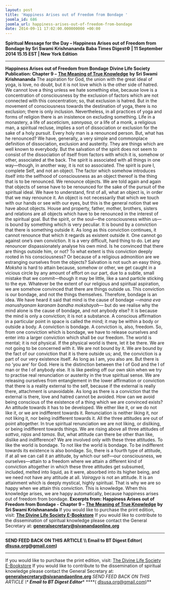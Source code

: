 ```yaml
---
layout: post
title: 'Happiness Arises out of Freedom from Bondage '
joomla_id: 686
joomla_url: happiness-arises-out-of-freedom-from-bondage
date: 2014-09-11 17:02:00.000000000 +00:00
---
```

**Spiritual Message for the Day – Happiness Arises out of Freedom from Bondage by Sri Swami Krishnananda**
**Baba Times Digest© | 11 September 2014 15.15 EST | New York Edition**
* * *  
**Happiness Arises out of Freedom from Bondage**
**Divine Life Society Publication: Chapter 9 –** [**The Meaning of True Knowledge**](http://www.swami-krishnananda.org/epist/epistemology_09.html) **by Sri Swami Krishnananda**
The aspiration for God, the union with the great ideal of yoga, is love, no doubt, but it is not love which is the other side of hatred. We cannot love a thing unless we hate something else, because love is a concentration of consciousness by the exclusion of factors which are not connected with this concentration; so, that exclusion is hatred. But in the movement of consciousness towards the destination of yoga, there is no exclusion; there is only inclusion. Nevertheless, in all practices of yoga and forms of religion there is an insistence on excluding something.
Life in a monastery, a life of asceticism, _sannyasa_, or a life of a monk, a religious man, a spiritual recluse, implies a sort of dissociation or exclusion for the sake of a holy pursuit. Every holy man is a renounced person. But, what has he renounced? We have, generally, a very simple and commonplace definition of dissociation, exclusion and austerity. They are things which are well known to everybody.
But the salvation of the spirit does not seem to consist of the dissociation of itself from factors with which it is, somehow or other, associated at the back. The spirit is associated with all things in one way—though, in another way, it is not so associated. The spirit is pure I, complete Self, and not an object. The factor which somehow introduces itself into the selfhood of consciousness as an object thereof is the thing that is to be renounced.
We renounce objects. We are told again and again that objects of sense have to be renounced for the sake of the pursuit of the spiritual ideal. We have to understand, first of all, what an object is, in order that we may renounce it. An object is not necessarily that which we touch with our hands or see with our eyes, but this is the general notion that we have about objects. House and property, father, mother, brothers, sisters and relations are all objects which have to be renounced in the interest of the spiritual goal. But the spirit, or the soul—the consciousness within us—is bound by something which is very peculiar. It is bound by a conviction that there is something outside it. As long as this conviction continues, it cannot renounce that which it regards as existent outside it. One cannot go against one’s own conviction. It is a very difficult, hard thing to do.
Let any renouncer dispassionately analyse his own mind. Is he convinced that there are things outside him, or not? To what extent is this conviction deeply rooted in his consciousness? Or because of a religious admonition are we estranging ourselves from the objects?
Salvation is not such an easy thing. _Moksha_ is hard to attain because, somehow or other, we get caught in a vicious circle by any amount of effort on our part, due to a subtle, small mistake that we commit—though it may be little, like a sand particle sticking to the eye. Whatever be the extent of our religious and spiritual aspiration, we are somehow convinced that there are things outside us. This conviction is our bondage, and not the things themselves. Therefore, bondage is an idea.
We have heard it said that mind is the cause of bondage —_mana eva manushyanam karanam bandha mokshayoh—_ but do we realise why the mind alone is the cause of bondage, and not anybody else? It is because the mind is only a conviction; it is not a substance. A conscious affirmation in a particular point in space is called the mind; it may be within a body or outside a body. A conviction is bondage. A conviction is, also, freedom. So, from one conviction which is bondage, we have to release ourselves and enter into a larger conviction which shall be our freedom.
The world is mental; it is not physical. If the physical world is there, let it be there. We are not going to be concerned with it. We are not bound by it. We are bound by the fact of our conviction that it is there outside us; and, the conviction is a part of our very existence itself. As long as I am, you also are. But there is no ‘you are’ for God. Here is the distinction between the I of God and the I of man or the I of anybody else.
It is like peeling off our own skin when we try to practise real renunciation or austerity in the true spiritual sense. We are releasing ourselves from entanglement in the lower affirmation or conviction that there is a reality external to the self, because if the external is really there, attachment is unavoidable. As long as there is a conviction that the external is there, love and hatred cannot be avoided. How can we avoid being conscious of the existence of a thing which we are convinced exists? An attitude towards it has to be developed. We either like it, or we do not like it, or we are indifferent towards it.
Renunciation is neither liking it, nor not liking it, nor being indifferent towards it. All the three attitudes are out of point altogether. In true spiritual renunciation we are not liking, or disliking, or being indifferent towards things. We are rising above all three attitudes of _sattva_, _rajas_ and _tamas_. But, what attitude can there be other than like, dislike and indifference? We are involved only with these three attitudes.
To like the world is bondage. To not like the world is bondage. To be indifferent towards its existence is also bondage. So, there is a fourth type of attitude, if at all we can call it an attitude, by which our self—our consciousness, we ourselves—attain to a freedom where we attain a different kind of conviction altogether in which these three attitudes get subsumed, included, melted into liquid, as it were, absorbed into its higher being, and we need not have any attitude at all.
_Vairagya_ is not an attitude. It is an attainment which is deeply mystical, highly spiritual. That is why we are so happy when we attain this conviction. This is knowledge. When this knowledge arises, we are happy automatically, because happiness arises out of freedom from bondage.
**Excerpts from:**  **Happiness Arises out of Freedom from Bondage - Chapter 9 –** [**The Meaning of True Knowledge**](http://www.swami-krishnananda.org/epist/epistemology_09.html) **by Sri Swami Krishnananda**
If you would like to purchase the print edition, visit: **[The Divine Life Society E-Bookstore](http://www.dlshq.org/download/download.htm)**
If you would like to contribute to the dissemination of spiritual knowledge please contact the General Secretary at: [](mailto:%20%3Cscript%20type=%27text/javascript%27%3E%20%3C%21--%20var%20prefix%20=%20%27ma%27%20+%20%27il%27%20+%20%27to%27;%20var%20path%20=%20%27hr%27%20+%20%27ef%27%20+%20%27=%27;%20var%20addy57016%20=%20%27generalsecretary%27%20+%20%27@%27;%20addy57016%20=%20addy57016%20+%20%27sivanandaonline%27%20+%20%27.%27%20+%20%27org%27;%20document.write%28%27%3Ca%20%27%20+%20path%20+%20%27%5C%27%27%20+%20prefix%20+%20%27:%27%20+%20addy57016%20+%20%27%5C%27%3E%27%29;%20document.write%28addy57016%29;%20document.write%28%27%3C%5C/a%3E%27%29;%20//--%3E%5Cn%20%3C/script%3E%3Cscript%20type=%27text/javascript%27%3E%20%3C%21--%20document.write%28%27%3Cspan%20style=%5C%27display:%20none;%5C%27%3E%27%29;%20//--%3E%20%3C/script%3EThis%20email%20address%20is%20being%20protected%20from%20spambots.%20You%20need%20JavaScript%20enabled%20to%20view%20it.%20%3Cscript%20type=%27text/javascript%27%3E%20%3C%21--%20document.write%28%27%3C/%27%29;%20document.write%28%27span%3E%27%29;%20//--%3E%20%3C/script%3E?subject=Contribution%20to%20Dissemination%20of%20Spiritual%20Knowledge) **generalsecretary@sivanandaonline.org**
****
**SEND FEED BACK ON THIS ARTICLE \\\ Email to BT Digest Editor[](mailto:%20%3Cscript%20type=%27text/javascript%27%3E%20%3C%21--%20var%20prefix%20=%20%27ma%27%20+%20%27il%27%20+%20%27to%27;%20var%20path%20=%20%27hr%27%20+%20%27ef%27%20+%20%27=%27;%20var%20addy72654%20=%20%27dlsusa.org%27%20+%20%27@%27;%20addy72654%20=%20addy72654%20+%20%27gmail%27%20+%20%27.%27%20+%20%27com%27;%20document.write%28%27%3Ca%20%27%20+%20path%20+%20%27%5C%27%27%20+%20prefix%20+%20%27:%27%20+%20addy72654%20+%20%27%5C%27%3E%27%29;%20document.write%28addy72654%29;%20document.write%28%27%3C%5C/a%3E%27%29;%20//--%3E%5Cn%20%3C/script%3E%3Cscript%20type=%27text/javascript%27%3E%20%3C%21--%20document.write%28%27%3Cspan%20style=%5C%27display:%20none;%5C%27%3E%27%29;%20//--%3E%20%3C/script%3EThis%20email%20address%20is%20being%20protected%20from%20spambots.%20You%20need%20JavaScript%20enabled%20to%20view%20it.%20%3Cscript%20type=%27text/javascript%27%3E%20%3C%21--%20document.write%28%27%3C/%27%29;%20document.write%28%27span%3E%27%29;%20//--%3E%20%3C/script%3E?subject=DLS%20Posts)( [dlsusa.org@gmail.com](mailto:dlsusa.org@gmail.com))**
* * *
  
If you would like to purchase the print edition, visit: [The Divine Life Society E-Bookstore](http://www.dlshq.org/download/download.htm)
If you would like to contribute to the dissemination of spiritual knowledge please contact the General Secretary at: **[generalsecretary@sivanandaonline.org](mailto:generalsecretary@sivanandaonline.org)**
**SEND FEED BACK ON THIS ARTICLE \\\**  **Email to BT Digest Editor**** [](mailto:%20%3Cscript%20type=%27text/javascript%27%3E%20%3C%21--%20var%20prefix%20=%20%27ma%27%20+%20%27il%27%20+%20%27to%27;%20var%20path%20=%20%27hr%27%20+%20%27ef%27%20+%20%27=%27;%20var%20addy72654%20=%20%27dlsusa.org%27%20+%20%27@%27;%20addy72654%20=%20addy72654%20+%20%27gmail%27%20+%20%27.%27%20+%20%27com%27;%20document.write%28%27%3Ca%20%27%20+%20path%20+%20%27%5C%27%27%20+%20prefix%20+%20%27:%27%20+%20addy72654%20+%20%27%5C%27%3E%27%29;%20document.write%28addy72654%29;%20document.write%28%27%3C%5C/a%3E%27%29;%20//--%3E%5Cn%20%3C/script%3E%3Cscript%20type=%27text/javascript%27%3E%20%3C%21--%20document.write%28%27%3Cspan%20style=%5C%27display:%20none;%5C%27%3E%27%29;%20//--%3E%20%3C/script%3EThis%20email%20address%20is%20being%20protected%20from%20spambots.%20You%20need%20JavaScript%20enabled%20to%20view%20it.%20%3Cscript%20type=%27text/javascript%27%3E%20%3C%21--%20document.write%28%27%3C/%27%29;%20document.write%28%27span%3E%27%29;%20//--%3E%20%3C/script%3E?subject=DLS%20Posts)****( [dlsusa.org@gmail.com](mailto:dlsusa.org@gmail.com))**  
